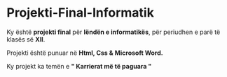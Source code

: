 # Projekti-Final-Informatik

Ky është **projekti final** për **lëndën e informatikës**, për periudhen e parë të klasës së **XII**.

Projekti është punuar në **Html, Css & Microsoft Word.**

Ky projekt ka temën e **" Karrierat më të paguara "**



